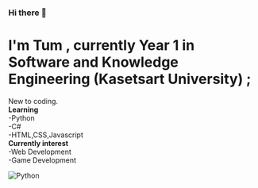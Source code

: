 ### Hi there 👋


<!--
**TopsonArcana/TopsonArcana** is a ✨ _special_ ✨ repository because its `README.md` (this file) appears on your GitHub profile.

Here are some ideas to get you started:

- 🔭 I’m currently working on ...
- 🌱 I’m currently learning ...
- 👯 I’m looking to collaborate on ...
- 🤔 I’m looking for help with ...
- 💬 Ask me about ...
- 📫 How to reach me: ...
- 😄 Pronouns: ...
- ⚡ Fun fact: ...
-->
# I'm Tum , currently Year 1 in Software and Knowledge Engineering (Kasetsart University) ;   
New to coding.    
**Learning**    
-Python   
-C#   
-HTML,CSS,Javascript   
**Currently interest**   
-Web Development   
-Game Development   

![Python](https://upload.wikimedia.org/wikipedia/commons/thumb/c/c3/Python-logo-notext.svg/768px-Python-logo-notext.svg.png)
